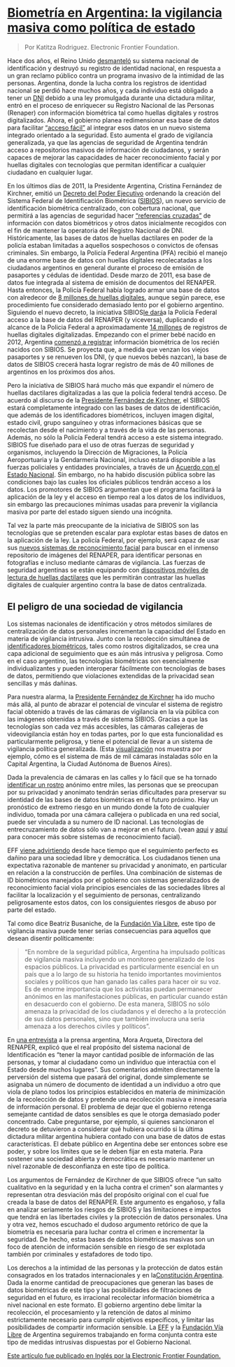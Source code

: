 # [Biometría en Argentina: la vigilancia masiva como política de estado](http://www.vialibre.org.ar/2012/01/10/biometria-en-argentina-la-vigilancia-masiva-como-politica-de-estado/ "Biometría en Argentina: la vigilancia masiva como política de estado")

> Por Katitza Rodriguez. Electronic Frontier Foundation.  

Hace dos años, el Reino Unido [desmanteló](http://en.wikipedia.org/wiki/Identity_Documents_Act_2010) su sistema nacional de 
identificación y destruyó su registro de identidad nacional, en respuesta a un gran reclamo público contra un programa invasivo de la 
intimidad de las personas. Argentina, donde la lucha contra los registros de identidad nacional se perdió hace muchos años, y cada 
individuo está obligado a tener un [DNI](http://www.mininterior.gov.ar/tramites/dni/archivos_normativas/Ley_17671.pdf) debido a una ley 
promulgada durante una dictadura militar, entró en el proceso de enriquecer su Registro Nacional de las Personas (Renaper) con 
información biométrica tal como huellas digitales y rostros digitalizados. Ahora, el gobierno planea redimensionar esa base de datos 
para facilitar [“acceso fácil”](http://www.youtube.com/watch?feature=player_embedded&v=oxmridFu0YA) al integrar esos datos en un nuevo 
sistema integrado orientado a la seguridad. Esto aumenta el grado de vigilancia generalizada, ya que las agencias de seguridad de 
Argentina tendrán acceso a repositorios masivos de información de ciudadanos, y serán capaces de mejorar las capacidades de hacer 
reconocimiento facial y por huellas digitales con tecnologías que permitan identificar a cualquier ciudadano en cualquier lugar.

En los últimos días de 2011, la Presidente Argentina, Cristina Fernández de Kirchner, emitió un [Decreto del Poder 
Ejecutivo](http://legislacion.elderecho.com.ar/index.php?accion=8&record=13756) ordenando la creación del Sistema Federal de 
Identificación Biométrica ([SIBIOS](http://www.biometria.gov.ar/media/71520/9.20_cibracibios.ppt)), un nuevo servicio de identificación 
biométrica centralizado, con cobertura nacional, que permitirá a las agencias de seguridad hacer [“referencias 
cruzadas”](http://www.pagina12.com.ar/diario/sociedad/3-180795-2011-11-08.html) de información con datos biométricos y otros datos 
inicialmente recogidos con el fin de mantener la operatoria del Registro Nacional de DNI. Históricamente, las bases de datos de huellas 
dactilares en poder de la policía estaban limitadas a aquellos sospechosos o convictos de ofensas criminales. Sin embargo, la Policía 
Federal Argentina (PFA) recibió el manejo de una enorme base de datos con huellas digitales recolecatadas a los ciudadanos argentinos 
en general durante el proceso de emisión de pasaportes y cédulas de identidad. Desde marzo de 2011, esa base de datos fue integrada al 
sistema de emisión de documentos del RENAPER. Hasta entonces, la Policía Federal había logrado armar una base de datos con alredecor de 
[8 millones de huellas digitales](http://www.lanacion.com.ar/1437379-aumenta-el-control-de-identificaciones), aunque según parece, ese 
procedimiento fue considerado demasiado lento por el gobierno argentino. Siguiendo el nuevo decreto, la iniciativa SIBIOS[le 
dará](http://www.lanacion.com.ar/1437379-aumenta-el-control-de-identificaciones)a la Policía Federal acceso a la base de datos del 
RENAPER (y viceversa), duplicando el alcance de la Policia Federal a aproximadamente [14 
millones](http://www.lanacion.com.ar/1437379-aumenta-el-control-de-identificaciones) de registros de huellas digitales digitalizadas. 
Empezando con el primer bebé nacido en 2012, Argentina [comenzó a registrar](http://www.boletinoficial.gov.ar/) información biométrica 
de los recién nacidos con SIBIOS. Se proyecta que, a medida que venzan los viejos pasaportes y se renueven los DNI, (y que nuevos bebés 
nazcan), la base de datos de SIBIOS crecerá hasta lograr registro de más de 40 millones de argentinos en los próximos dos años.

Pero la iniciativa de SIBIOS hará mucho más que expandir el número de huellas dactilares digitalizadas a las que la policía federal 
tendrá acceso. De acuerdo al discurso de la [Presidente Fernández de Kirchner](https://www.youtube.com/watch?v=GcKrHKqBzwo), el SIBIOS 
estará completamente integrado con las bases de datos de identificación, que además de los identificadores biométricos, incluyen imagen 
digital, estado civil, grupo sanguíneo y otras informaciones básicas que se recolectan desde el nacimiento y a través de la vida de las 
personas. Además, no sólo la Policía Federal tendrá acceso a este sistema integrado. SIBIOS fue diseñado para el uso de otras fuerzas 
de seguridad y organismos, incluyendo la Dirección de Migraciones, la Policía Aeroportuaria y la Gendarmería Nacional, incluso estará 
disponible a las fuerzas policiales y entidades provinciales, a través de un [Acuerdo con el Estado 
Nacional](http://www.pagina12.com.ar/diario/sociedad/3-180795-2011-11-08.html). Sin embargo, no ha habido discusión pública sobre las 
condiciones bajo las cuales los oficiales públicos tendrán acceso a los datos. Los promotores de SIBIOS argumentan que el programa 
facilitará la aplicación de la ley y el acceso en tiempo real a los datos de los individuos, sin embargo las precauciones mínimas 
usadas para prevenir la vigilancia masiva por parte del estado siguen siendo una incógnita.

Tal vez la parte más preocupante de la iniciativa de SIBIOS son las tecnologías que se pretenden escalar para explotar estas bases de 
datos en la aplicación de la ley. La policía Federal, por ejemplo, será capaz de usar sus [nuevos sistemas de reconocimiento 
facial](http://biometrics.nist.gov/cs_links/standard/ansi-overview_2010/presentations/Argentina.pdf) para buscar en el inmenso 
repositorio de imágenes del RENAPER, para identificar personas en fotografías e incluso mediante cámaras de vigilancia. Las fuerzas de 
seguridad argentinas se están equipando con [dispositivos móviles de lectura de huellas 
dactilares](http://www.lanacion.com.ar/1437379-aumenta-el-control-de-identificaciones) que les permitirán contrastar las huellas 
digitales de cualquier argentino contra la base de datos centralizada.

## El peligro de una sociedad de vigilancia

Los sistemas nacionales de identificación y otros métodos similares de centralización de datos personales incrementan la capacidad del 
Estado en materia de vigilancia intrusiva. Junto con la recolección simultánea de [identificadores 
biométricos](https://www.eff.org/issues/biometrics), tales como rostros digitalizados, se crea una capa adicional de seguimiento que es 
aún más intrusiva y peligrosa. Como en el caso argentino, las tecnologías biométricas son esencialmente individualizantes y pueden 
interoperar fácilmente con tecnologías de bases de datos, permitiendo que violaciones extendidas de la privacidad sean sencillas y más 
dañinas.

Para nuestra alarma, la [Presidente Fernández de Kirchner](http://www.youtube.com/watch?feature=player_embedded&v=oxmridFu0YA#!) ha ido 
mucho más allá, al punto de abrazar el potencial de vincular el sistema de registro facial obtenido a través de las cámaras de 
vigilancia en la vía pública con las imágenes obtenidas a través de sistema SIBIOS. Gracias a que las tecnologías son cada vez más 
accesibles, las cámaras callejeras de videovigilancia están hoy en todas partes, por lo que esta funcionalidad es particularmente 
peligrosa, y tiene el potencial de llevar a un sistema de vigilancia política generalizada. (Esta 
[visualización](http://camaras.buenosaires.gob.ar/) nos muestra por ejemplo, cómo es el sistema de más de mil cámaras instaladas sólo 
en la Capital Argentina, la Ciudad Autónoma de Buenos Aires).

Dada la prevalencia de cámaras en las calles y lo fácil que se ha tornado [identificar un 
rostro](http://www.dailymail.co.uk/sciencetech/article-2014816/Facebook-tagging-record-attempt-Vancouver-hockey-fans-race-ID-gigapixel-photo.html) 
anónimo entre miles, las personas que se preocupan por su privacidad y anonimato tendrán serias dificultades para preservar su 
identidad de las bases de datos biométricas en el futuro próximo. Hay un pronóstico de extremo riesgo en un mundo donde la foto de 
cualquier individuo, tomada por una cámara callejera o publicada en una red social, puede ser vinculada a su numero de ID nacional. Las 
tecnologías de entrecruzamiento de datos sólo van a mejorar en el futuro. (vean 
[aqui](http://www.heinz.cmu.edu/~acquisti/face-recognition-study-FAQ/) y 
[aquí](http://online.wsj.com/article/SB10001424052702303678704576440253307985070.html) para conocer más sobre sistemas de 
reconocimiento facial).

EFF 
[viene advirtiendo](https://www.eff.org/wp/biometrics-whos-watching-you) desde hace tiempo que el seguimiento perfecto es dañino 
para una sociedad libre y democrática. Los ciudadanos tienen una expectativa razonable de mantener su privacidad y anonimato, en 
particular en relación a la construcción de perfiles. Una combinación de sistemas de ID biométricos manejados por el gobierno con 
sistemas generalizados de reconocimiento facial viola principios esenciales de las sociedades libres al facilitar la localización y el 
seguimiento de personas, centralizando peligrosamente estos datos, con los consiguientes riesgos de abuso por parte del estado.

Tal como dice Beatriz Busaniche, de la [Fundación Vía Libre](http://www.vialibre.org.ar), este tipo de vigilancia masiva puede tener 
serias consecuencias para aquellos que desean disentir políticamente:

> “En nombre de la seguridad pública, Argentina ha impulsado
> políticas de vigilancia masiva incluyendo un monitoreo generalizado
> de los espacios públicos. La privacidad es particularmente esencial
> en un país que a lo largo de su historia ha tenido importantes
> movimientos sociales y políticos que han ganado las calles para
> hacer oir su voz. Es de enorme importancia que los activistas
> puedan permanecer anónimos en las manifestaciones públicas, en
> particular cuando están en desacuerdo con el gobierno. De esta
> manera, SIBIOS no sólo amenaza la privacidad de los ciudadanos y el
> derecho a la protección de sus datos personales, sino que también
> involucra una seria amenaza a los derechos civiles y políticos”.

En [una entrevista](http://www.pagina12.com.ar/diario/sociedad/3-181178-2011-11-14.html) a la prensa argentina, Mora Arqueta, Directora 
del RENAPER, explicó que el real propósito del sistema nacional de Identificación es “tener la mayor cantidad posible de información de 
las personas, y tomar al ciudadano como un individuo que interactúa con el Estado desde muchos lugares”. Sus comentarios admiten 
directamente la perversión del sistema que pasará del original, donde simplemente se asignaba un número de documento de identidad a un 
individuo a otro que viola de plano todos los principios establecidos en materia de minimización de la recolección de datos y pretende 
una recolección masiva e innecesaria de información personal. El problema de dejar que el gobierno retenga semejante cantidad de datos 
sensibles es que le otorga demasiado poder concentrado. Cabe preguntarse, por ejemplo, si quienes sancionaron el decreto se detuvieron 
a considerar qué hubiera ocurrido si la última dictadura militar argentina hubiera contado con una base de datos de estas 
características. El debate público en Argentina debe ser entonces sobre ese poder, y sobre los límites que se le deben fijar en esta 
materia. Para sostener una sociedad abierta y democrática es necesario mantener un nivel razonable de desconfianza en este tipo de 
política.

Los argumentos de Fernández de Kirchner de que SIBIOS ofrece “un salto cualitativo en la seguridad y en la lucha contra el crimen” son 
alarmantes y representan otra desviación más del propósito original con el cual fue creada la base de datos del RENAPER. Este argumento 
es engañoso, y falla en analizar seriamente los riesgos de SIBIOS y las limitaciones e impactos que tendrá en las libertades civiles y 
la protección de datos personales. Una y otra vez, hemos escuchado el dudoso argumento retórico de que la biometría es necesaria para 
luchar contra el crimen e incrementar la seguridad. De hecho, estas bases de datos biométricas masivas son un foco de atención de 
información sensible en riesgo de ser explotada también por criminales y estafadores de todo tipo.

Los derechos a la intimidad de las personas y la protección de datos están consagrados en los tratados internacionales y en 
la[Constitución Argentina](http://www.senado.gov.ar/web/interes/constitucion/capitulo2.php). Dada la enorme cantidad de preocupaciones 
que generan las bases de datos biométricas de este tipo y las posibilidades de filtraciones de seguridad en el futuro, es irracional 
recolectar información biométrica a nivel nacional en este formato. El gobierno argentino debe limitar la recolección, el procesamiento 
y la retención de datos al mínimo estrictamente necesario para cumplir objetivos específicos, y limitar las posibilidades de compartir 
información sensible. La [EFF](http://www.eff.org) y la [Fundación Vía Libre](http://www.vialibre.org.ar) de Argentina seguiremos 
trabajando en forma conjunta contra este tipo de medidas intrusivas dispuestas por el Gobierno Nacional.


[Este artículo fue publicado en Inglés por la Electronic Frontier Foundation.](https://www.eff.org/deeplinks/2012/01/biometrics-argentina-mass-surveillance-state-policy)
